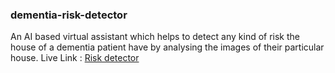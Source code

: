 ### dementia-risk-detector

An AI based virtual assistant which helps to detect any kind of risk the house of a dementia patient have by analysing the images of their particular house.
Live Link : [Risk detector](https://dementia-risk-detector.streamlit.app/)
